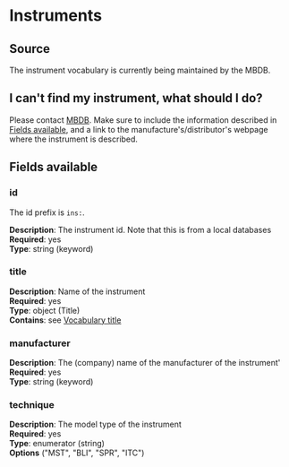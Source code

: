 # Instruments

## Source
The instrument vocabulary is currently being maintained by the MBDB.

## I can't find my instrument, what should I do?

Please contact [MBDB]. Make sure to include the information described in 
[Fields available](#fields-available), and a link to the 
manufacture's/distributor's webpage where the instrument is described.

## Fields available

### id
The id prefix is `ins:`.

**Description**: The instrument id. Note that this is from a local
                 databases<br/>
**Required**: yes <br/>
**Type**: string (keyword) <br/>

### title
**Description**: Name of the instrument<br/>
**Required**: yes <br/>
**Type**: object (Title) <br/>
**Contains**: see [Vocabulary title](../datamodel/reusable_elements/vocabulary_title.md)

### manufacturer
**Description**: The (company) name of the manufacturer of the instrument'<br/>
**Required**: yes <br/>
**Type**: string (keyword) <br/>

### technique
**Description**: The model type of the instrument<br/>
**Required**: yes <br/>
**Type**: enumerator (string) <br/>
**Options** ("MST", "BLI", "SPR", "ITC")


[MBDB]: mailto:mbdb@ibt.cas.cz?subject=New%20Instrument&body=Instrument%20name%3A%0AManufacturer%3A%0ATechnique%3A
